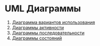 # UML Диаграммы
1. [Диаграмма вариантов использования](https://github.com/Virtouoz/Auxilium-Medicus/tree/master/Documents/Diagrams/UseCase.md)
2. [Диаграммы активности](https://github.com/Virtouoz/Auxilium-Medicus/tree/master/Documents/Diagrams/Activity.md)
3. [Диаграммы последовательности](https://github.com/Virtouoz/Auxilium-Medicus/tree/master/Documents/Diagrams/Sequence.md)
4. [Диаграммы состояний](https://github.com/Virtouoz/Auxilium-Medicus/tree/master/Documents/Diagrams/State.md)

